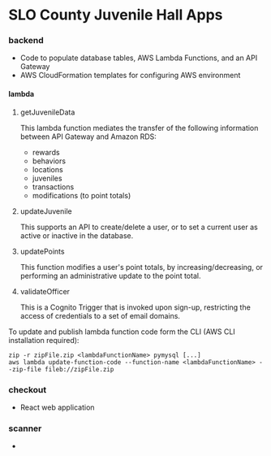 # SLO County Juvenile Hall Apps

### backend
- Code to populate database tables, AWS Lambda Functions, and an API Gateway
- AWS CloudFormation templates for configuring AWS environment
#### lambda
1. getJuvenileData

    This lambda function mediates the transfer of the following information between API Gateway and Amazon RDS:
    - rewards
    - behaviors
    - locations
    - juveniles
    - transactions
    - modifications (to point totals)

2. updateJuvenile

    This supports an API to create/delete a user, or to set a current user as active or inactive in the database.

3. updatePoints

    This function modifies a user's point totals, by increasing/decreasing, or performing an administrative update to the point total.

4. validateOfficer

    This is a Cognito Trigger that is invoked upon sign-up, restricting the access of credentials to a set of email domains.

To update and publish lambda function code form the CLI (AWS CLI installation required):
```
zip -r zipFile.zip <lambdaFunctionName> pymysql [...]
aws lambda update-function-code --function-name <lambdaFunctionName> --zip-file fileb://zipFile.zip
```

### checkout
- React web application

### scanner
- 
